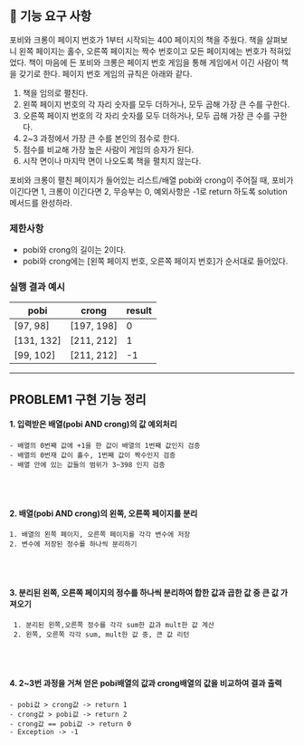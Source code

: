## 🚀 기능 요구 사항

포비와 크롱이 페이지 번호가 1부터 시작되는 400 페이지의 책을 주웠다. 책을 살펴보니 왼쪽 페이지는 홀수, 오른쪽 페이지는 짝수 번호이고 모든 페이지에는 번호가 적혀있었다. 책이 마음에 든 포비와 크롱은 페이지 번호 게임을 통해 게임에서 이긴 사람이 책을 갖기로 한다. 페이지 번호 게임의 규칙은 아래와 같다.

1. 책을 임의로 펼친다.
2. 왼쪽 페이지 번호의 각 자리 숫자를 모두 더하거나, 모두 곱해 가장 큰 수를 구한다.
3. 오른쪽 페이지 번호의 각 자리 숫자를 모두 더하거나, 모두 곱해 가장 큰 수를 구한다.
4. 2~3 과정에서 가장 큰 수를 본인의 점수로 한다.
5. 점수를 비교해 가장 높은 사람이 게임의 승자가 된다.
6. 시작 면이나 마지막 면이 나오도록 책을 펼치지 않는다.

포비와 크롱이 펼친 페이지가 들어있는 리스트/배열 pobi와 crong이 주어질 때, 포비가 이긴다면 1, 크롱이 이긴다면 2, 무승부는 0, 예외사항은 -1로 return 하도록 solution 메서드를 완성하라.

### 제한사항

- pobi와 crong의 길이는 2이다.
- pobi와 crong에는 [왼쪽 페이지 번호, 오른쪽 페이지 번호]가 순서대로 들어있다.

### 실행 결과 예시

| pobi | crong | result |
| --- | --- | --- |
| [97, 98] | [197, 198] | 0 |
| [131, 132] | [211, 212] | 1 |
| [99, 102] | [211, 212] | -1 |

<hr>

## PROBLEM1 구현 기능 정리
#### 1. 입력받은 배열(pobi AND crong)의 값 예외처리
    - 배열의 0번째 값에 +1을 한 값이 배열의 1번째 값인지 검증
    - 배열의 0번재 값이 홀수, 1번째 값이 짝수인지 검증
    - 배열 안에 있는 값들의 범위가 3~398 인지 검증
<br><br>
#### 2. 배열(pobi AND crong)의 왼쪽, 오른쪽 페이지를 분리
    1. 배열의 왼쪽 페이지, 오른쪽 페이지를 각각 변수에 저장
    2. 변수에 저장된 정수를 하나씩 분리하기
<br><br>
#### 3. 분리된 왼쪽, 오른쪽 페이지의 정수를 하나씩 분리하여 합한 값과 곱한 값 중 큰 값 가져오기
     1. 분리된 왼쪽,오른쪽 정수를 각각 sum한 값과 mult한 값 계산
     2. 왼쪽, 오른쪽 각각 sum, mult한 값 중, 큰 값 리턴
<br><br>
#### 4. 2~3번 과정을 거쳐 얻은 pobi배열의 값과 crong배열의 값을 비교하여 결과 출력
    - pobi값 > crong값 -> return 1
    - crong값 > pobi값 -> return 2
    - crong값 == pobi값 -> return 0
    - Exception -> -1

